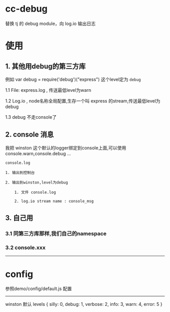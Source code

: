 cc-debug
========

替换 tj 的 debug module，向 log.io 输出日志

# 使用

## 1. 其他用debug的第三方库

例如
var debug = require('debug')("express")
这个level定为 `debug`

1.1 File: express.log , 传送最低level为warn

1.2 Log.io , node名称全局配置,生存一个叫 express 的stream,传送最低level为 debug

1.3 debug 不走console了



## 2. console 消息

我把 winston 这个默认的logger绑定到console上面,可以使用 console.warn,console.debug ...

    console.log

    1. 输出到控制台

    2. 输出到winston,level为debug

        1. 文件 console.log

        2. log.io stream name : console_msg



## 3. 自己用
### 3.1 同第三方库那样,我们自己的namespace

### 3.2 console.xxx


-----------

# config

参照demo/config/default.js 配置

----------------

winston 默认 levels 
{ silly: 0, debug: 1, verbose: 2, info: 3, warn: 4, error: 5 }
